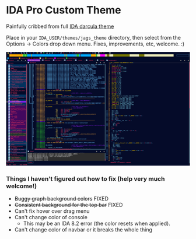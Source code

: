 # IDA Pro Custom Theme

Painfully cribbed from full [IDA darcula theme](https://draculatheme.com/ida)

Place in your `IDA_USER/themes/jags_theme` directory, then select from the Options -> Colors drop down menu.
Fixes, improvements, etc, welcome. :)

![Main Theme](./screenshots/main.png)


### Things I haven't figured out how to fix (help very much welcome!)
- ~~Buggy graph background colors~~ FIXED
- ~~Consistent background for the top bar~~ FIXED
- Can't fix hover over drag menu
- Can't change color of console
	- This may be an IDA 8.2 error (the color resets when applied).
- Can't change color of navbar or it breaks the whole thing
